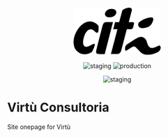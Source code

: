 
<p align="center">
  <a href="http://citi.org.br">
    <img src="https://raw.githubusercontent.com/jrmmendes/citi-doc-utils/master/citi_black.png" alt="CITi logo"/>
  </a>
</p>
<p align="center">
  <img src="https://img.shields.io/badge/staging%20branch-develop-%23E35F61.svg" alt="staging">
  <img src="https://img.shields.io/badge/production%20branch-main-%23566573.svg" alt="production">
</p>

<p align="center">
  <img width="100" src="https://lh3.googleusercontent.com/proxy/CaGdRAUV_al3cCNILsdNYIPD9bYhf-lGX9872KmZ9V6sFiArlCghX-MH18RjTXan9zA0sectWFTyPWGpdw8q2htNeq04R0g0fN_HBH97JCBFjFoPD8kd1txvF9Wb" alt="staging">
</p>

<h1>Virtù Consultoria</h1>

<p>Site onepage for Virtù</p>
